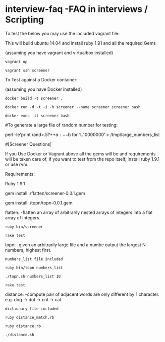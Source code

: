# interview-faq -FAQ in interviews / Scripting 
To test the below you may use the included vagrant file:

This will build ubuntu 14.04 and install ruby 1.91 and all the required Gems
  
  (assuming you have vagrant and virtualbox installed)
  
    vagrant up
    
    vagrant ssh screener

To Test against a Docker container:

  (assuming you have Docker installed)

    docker build -t screener .

    docker run -d -t -i -h screener --name screener screener bash

    docker exec -it screener bash 

#To generate a large file of random number for testing:

  perl -le'print rand>.5?++$a:--$b for 1..10000000' > /tmp/large_numbers_list

#[Screener Questions]

If you Use Docker or Vagrant above all the gems will be and requirements will be taken care of, if you want to test from the repo itself, install ruby 1.9.1 or use rvm.

Requirements:

  Ruby 1.9.1

  gem install ./flatten/screener-0.0.1.gem 

  gem install ./topn/topn-0.0.1.gem

  flatten:  -flatten an array of arbitrarily nested arrays of integers into a flat array of integers.

    ruby bin/screener

    rake test

  topn:     -given an arbitrarily large file and a numbe output the largest N numbers, highest first.

    numbers_list file included

    ruby bin/topn numbers_list

    ./topn.sh numbers_list 10

    rake test

  distance: -compute pair of adjacent words are only different by 1 character. e.g. dog -> dot -> cot -> cat

    dictionary file included

    ruby distance_match.rb

    ruby distance.rb

    ./distance.sh



